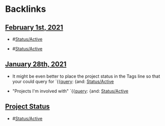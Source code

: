 
# Backlinks
## [February 1st, 2021](<February 1st, 2021.md>)
- #[Status/Active](<../Status/Active.md>)

- #[Status/Active](<../Status/Active.md>)

## [January 28th, 2021](<January 28th, 2021.md>)
- It might be even better to place the project status in the Tags line so that your could query for `{{[query](<../query.md>): {and: [Status/Active](<../Status/Active.md>)

- "Projects I'm involved with" `{{[query](<../query.md>): {and: [Status/Active](<../Status/Active.md>)

## [Project Status](<Project Status.md>)
- #[Status/Active](<../Status/Active.md>)

